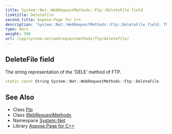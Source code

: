 ```yaml
---
title: System::Net::WebRequestMethods::Ftp::DeleteFile field
linktitle: DeleteFile
second_title: Aspose.Page for C++
description: 'System::Net::WebRequestMethods::Ftp::DeleteFile field. The string representation of the ''DELE'' method of FTP in C++.'
type: docs
weight: 300
url: /cpp/system.net/webrequestmethods/ftp/deletefile/
---
```

## DeleteFile field


The string representation of the 'DELE' method of FTP.

```cpp
static const String System::Net::WebRequestMethods::Ftp::DeleteFile
```

## See Also

* Class [Ftp](../)
* Class [WebRequestMethods](../../)
* Namespace [System::Net](../../../)
* Library [Aspose.Page for C++](../../../../)

